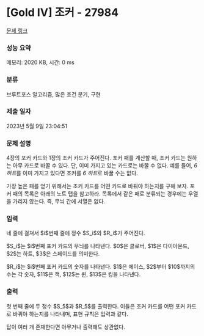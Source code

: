 # [Gold IV] 조커 - 27984 

[문제 링크](https://www.acmicpc.net/problem/27984) 

### 성능 요약

메모리: 2020 KB, 시간: 0 ms

### 분류

브루트포스 알고리즘, 많은 조건 분기, 구현

### 제출 일자

2023년 5월 9일 23:04:51

### 문제 설명

<p>4장의 포커 카드와 1장의 조커 카드가 주어진다. 포커 패를 계산할 때, 조커 카드는 원하는 아무 카드로 바꿀 수 있다. 단, 이미 가지고 있는 카드로는 바꿀 수 없다. 예를 들어, <em>6 하트</em>를 이미 가지고 있다면 조커를 <em>6 하트</em>로 바꿀 수는 없다.</p>

<p>가장 높은 패를 얻기 위해서는 조커 카드를 어떤 카드로 바꿔야 하는지를 구해 보자. 포커 패의 목록은 아래의 노트 탭을 참고하라. 목록에서 같은 패로 분류되는 경우에는 우열을 가리지 않는다. 즉, 무늬 간에 서열은 없다.</p>

### 입력 

 <p>네 줄에 걸쳐서 $i$번째 줄에 정수 $S_i$와 $R_i$가 주어진다.</p>

<p>$S_i$는 $i$번째 포커 카드의 무늬를 나타낸다. $0$은 클로버, $1$은 다이아몬드, $2$는 하트, $3$은 스페이드를 의미한다.</p>

<p>$R_i$는 $i$번째 포커 카드의 숫자를 나타낸다. $1$은 에이스, $2$부터 $10$까지의 수는 각 숫자, $11$은 잭, $12$는 퀸, $13$은 킹을 나타낸다.</p>

### 출력 

 <p>첫 번째 줄에 두 정수 $S_5$과 $R_5$를 출력한다. 이들은 조커 카드를 어떤 포커 카드로 바꿔야 하는지를 나타내며, 표현 규칙은 입력과 같다.</p>

<p>답이 여러 개 존재한다면 아무거나 출력해도 상관없다.</p>

